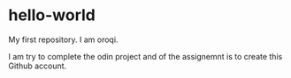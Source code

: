 # hello-world
My first repository.
I am oroqi. 

I am try to complete the odin project and of the assignemnt is to create this Github account.
